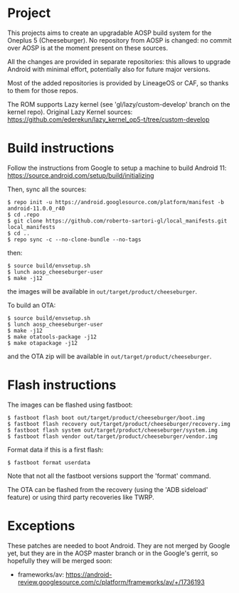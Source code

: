 # Project

This projects aims to create an upgradable AOSP build system for the Oneplus 5 (Cheeseburger).
No repository from AOSP is changed: no commit over AOSP is at the moment present on these sources.

All the changes are provided in separate repositories: this allows to upgrade Android with minimal effort, potentially also for future major versions.

Most of the added repositories is provided by LineageOS or CAF, so thanks to them for those repos.

The ROM supports Lazy kernel (see 'gl/lazy/custom-develop' branch on the kernel repo). Original Lazy Kernel sources:
https://github.com/ederekun/lazy_kernel_op5-t/tree/custom-develop

# Build instructions
Follow the instructions from Google to setup a machine to build Android 11:
https://source.android.com/setup/build/initializing

Then, sync all the sources:
```
$ repo init -u https://android.googlesource.com/platform/manifest -b android-11.0.0_r40
$ cd .repo
$ git clone https://github.com/roberto-sartori-gl/local_manifests.git local_manifests
$ cd ..
$ repo sync -c --no-clone-bundle --no-tags
```
then:
```
$ source build/envsetup.sh
$ lunch aosp_cheeseburger-user
$ make -j12
```
the images will be available in `out/target/product/cheeseburger`.

To build an OTA:
```
$ source build/envsetup.sh
$ lunch aosp_cheeseburger-user
$ make -j12
$ make otatools-package -j12
$ make otapackage -j12
```
and the OTA zip will be available in `out/target/product/cheeseburger`.

# Flash instructions
The images can be flashed using fastboot:
```
$ fastboot flash boot out/target/product/cheeseburger/boot.img
$ fastboot flash recovery out/target/product/cheeseburger/recovery.img
$ fastboot flash system out/target/product/cheeseburger/system.img
$ fastboot flash vendor out/target/product/cheeseburger/vendor.img
```
Format data if this is a first flash:
```
$ fastboot format userdata
```
Note that not all the fastboot versions support the 'format' command.

The OTA can be flashed from the recovery (using the 'ADB sideload' feature) or using third party recoveries like TWRP.

# Exceptions

These patches are needed to boot Android.
They are not merged by Google yet, but they are in the AOSP master branch or in the Google's gerrit, so hopefully they will be merged soon:

- frameworks/av: https://android-review.googlesource.com/c/platform/frameworks/av/+/1736193
